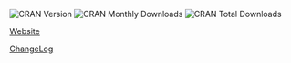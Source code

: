![][cran version]
![][cran monthly downloads]
![][cran total downloads]

[cran version]: http://www.r-pkg.org/badges/version/QuantTools "CRAN Version"
[cran monthly downloads]: http://cranlogs.r-pkg.org/badges/QuantTools "CRAN Monthly Downloads"
[cran total downloads]: http://cranlogs.r-pkg.org/badges/grand-total/QuantTools?color=yellowgreen "CRAN Total Downloads"

[Website](https://quanttools.bitbucket.io)

[ChangeLog](https://bitbucket.org/quanttools/quanttools/src/5c9d1e3eaf6a3da3e4ce51596609a72db78d5545/CHANGELOG.md)
